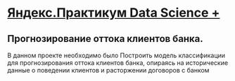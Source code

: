 # [Яндекс.Практикум Data Science + ](https://praktikum.yandex.ru/tryBetter/)
## Прогнозирование оттока клиентов банка.


В данном проекте необходимо было Построить модель классификации для прогнозирования оттока клиентов банка, опираясь на исторические данные о поведении клиентов и расторжении договоров с банком

